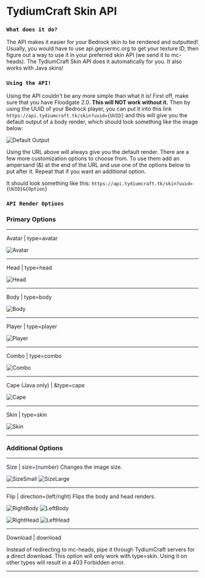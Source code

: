 # **TydiumCraft Skin API**
### `What does it do?`
The API makes it easier for your Bedrock skin to be rendered and outputted! Usually, you would have to use api.geysermc.org to get your texture ID, then figure out a way to use it in your preferred skin API (we send it to mc-heads). The TydiumCraft Skin API does it automatically for you. It also works with Java skins!

### `Using the API!`

Using the API couldn't be any more simple than what it is! First off, make sure that you have Floodgate 2.0. **This will NOT work without it.** Then by using the UUID of your Bedrock player, you can put it into this link `https://api.tydiumcraft.tk/skin?uuid={UUID}` and this will give you the default output of a body render, which should look something like the image below: 

![Default Output](https://api.tydiumcraft.tk/skin?uuid=00000000-0000-0000-0009-01fa3f915d0a&size=84)

Using the URL above will always give you the default render. There are a few more customization options to choose from. To use them add an ampersand (&) at the end of the URL and use one of the options below to put after it. Repeat that if you want an additional option.

It should look something like this: `https://api.tydiumcraft.tk/skin?uuid={UUID}&{Option}`

### `API Render Options`
### Primary Options
***
  Avatar | type=avatar

![Avatar](https://api.tydiumcraft.tk/skin?uuid=00000000-0000-0000-0009-01fa3f915d0a&type=avatar&size=64)
***
  Head | type=head

![Head](https://api.tydiumcraft.tk/skin?uuid=00000000-0000-0000-0009-01fa3f915d0a&type=head&size=64)
***
  Body | type=body

![Body](https://api.tydiumcraft.tk/skin?uuid=00000000-0000-0000-0009-01fa3f915d0a&type=body&size=64)
***
  Player | type=player

![Player](https://api.tydiumcraft.tk/skin?uuid=00000000-0000-0000-0009-01fa3f915d0a&type=player&size=64)
***
  Combo | type=combo

![Combo](https://api.tydiumcraft.tk/skin?uuid=00000000-0000-0000-0009-01fa3f915d0a&type=combo&size=64)
***
  Cape (Java only) | &type=cape

![Cape](https://api.tydiumcraft.tk/skin?uuid=Junki&type=cape&size=64)
***
  Skin | type=skin           

![Skin](https://api.tydiumcraft.tk/skin?uuid=00000000-0000-0000-0009-01fa3f915d0a&type=skin&size=64)
***
### Additional Options
***
  Size | size=(number)
Changes the image size.

![SizeSmall](https://api.tydiumcraft.tk/skin?uuid=00000000-0000-0000-0009-01fa3f915d0a&type=player&size=32) ![SizeLarge](https://api.tydiumcraft.tk/skin?uuid=00000000-0000-0000-0009-01fa3f915d0a&type=player&size=64)
***
  Flip | direction=(left/right)
Flips the body and head renders.

![RightBody](https://api.tydiumcraft.tk/skin?uuid=00000000-0000-0000-0009-01fa3f915d0a&type=body&size=64&direction=left) ![LeftBody](https://api.tydiumcraft.tk/skin?uuid=00000000-0000-0000-0009-01fa3f915d0a&type=body&size=64&direction=right)

![RightHead](https://api.tydiumcraft.tk/skin?uuid=00000000-0000-0000-0009-01fa3f915d0a&type=head&size=64&direction=left) ![LeftHead](https://api.tydiumcraft.tk/skin?uuid=00000000-0000-0000-0009-01fa3f915d0a&type=head&size=64&direction=right)
***
  Download | download

Instead of redirecting to mc-heads, pipe it through TydiumCraft servers for a direct download. This option will only work with type=skin. Using it on other types will result in a 403 Forbidden error.
***